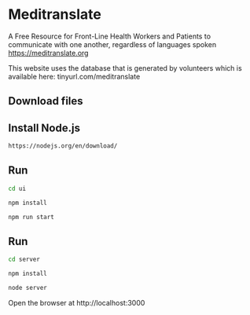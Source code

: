 # Meditranslate
A Free Resource for Front-Line Health Workers and Patients to communicate with one another, regardless of languages spoken https://meditranslate.org



This website uses the database that is generated by volunteers which is available here: tinyurl.com/meditranslate




## Download files

## Install Node.js

```sh
https://nodejs.org/en/download/
```


## Run

```sh
cd ui
```

```sh
npm install
```

```sh
npm run start
```

## Run

```sh
cd server
```

```sh
npm install
```

```sh
node server
```
Open the browser at http://localhost:3000
